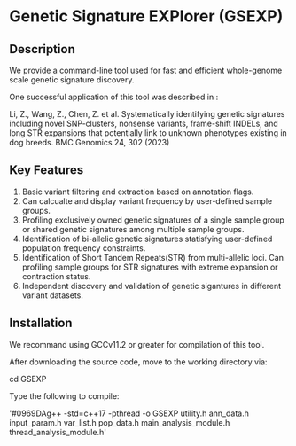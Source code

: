 # Genetic Signature EXPlorer (GSEXP)

## Description
We provide a command-line tool used for fast and efficient whole-genome scale genetic signature discovery.

One successful application of this tool was described in :

Li, Z., Wang, Z., Chen, Z. et al. Systematically identifying genetic signatures including novel SNP-clusters, nonsense variants, frame-shift INDELs, and long STR expansions that potentially link to unknown phenotypes existing in dog breeds. BMC Genomics 24, 302 (2023)


## Key Features
1. Basic variant filtering and extraction based on annotation flags.
2. Can calcualte and display variant frequency by user-defined sample groups.
3. Profiling exclusively owned genetic signatures of a single sample group or shared genetic signatures among multiple sample groups.
4. Identification of bi-allelic genetic signatures statisfying user-defined population frequency constraints.
5. Identification of Short Tandem Repeats(STR) from multi-allelic loci. Can profiling sample groups for STR signatures with extreme expansion or contraction status.
6. Independent discovery and validation of genetic sigantures in different variant datasets. 

## Installation
We recommand using GCCv11.2 or greater for compilation of this tool.

After downloading the source code, move to the working directory via:

cd GSEXP

Type the following to compile:

'#0969DAg++ -std=c++17 -pthread -o GSEXP utility.h ann_data.h input_param.h var_list.h pop_data.h main_analysis_module.h thread_analysis_module.h'


